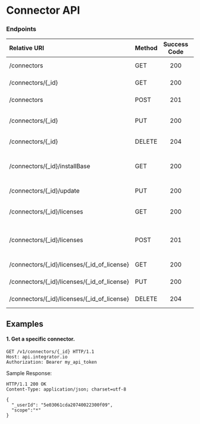 Connector API
===========

### Endpoints
| Relative URI| Method | Success Code | Description|
|:-----------|:-------|:------------:|:-------------|
|/connectors|GET|200|Get all connectors.|
|/connectors/{_id}|GET|200|Get a specific connector.|
|/connectors|POST|201|Create a new connector.|
|/connectors/{_id}|PUT|200|Update a specific connector.|
|/connectors/{_id}|DELETE|204|Delete a specific connector.|
|/connectors/{_id}/installBase|GET|200|Get the install base for a specific connector.|
|/connectors/{_id}/update|PUT|200|Push update to _integrationIds[].|
|/connectors/{_id}/licenses|GET|200|Get all licenses for a specific connector.|
|/connectors/{_id}/licenses|POST|201|Create new license for a specific connector.|
|/connectors/{_id}/licenses/{_id_of_license}|GET|200|Get a specific license.|
|/connectors/{_id}/licenses/{_id_of_license}|PUT|200|Update a specific license.|
|/connectors/{_id}/licenses/{_id_of_license}|DELETE|204|Delete a specific license.|

## Examples

#### 1.  Get a specific connector.

```
GET /v1/connectors/{_id} HTTP/1.1
Host: api.integrator.io
Authorization: Bearer my_api_token
```

Sample Response:

```
HTTP/1.1 200 OK
Content-Type: application/json; charset=utf-8

{
  "_userId": "5e03061cda20740022300f09",
  "scope":"*"
}
```
